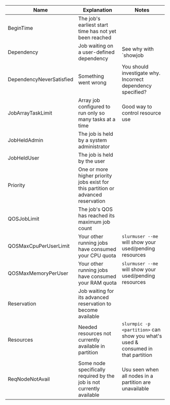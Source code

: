 | Name|Explanation|Notes|
|-----|-----|----|
|BeginTime|The job's earliest start time has not yet been reached||
|Dependency|Job waiting on a user-defined dependency|See why with `showjob <jobid>|grep -i depend`|
|DependencyNeverSatisfied|Something went wrong|You should investigate why. Incorrect dependency specified?|
|JobArrayTaskLimit|Array job configured to run only so many tasks at a time|Good way to control resource use|
|JobHeldAdmin|The job is held by a system administrator||
|JobHeldUser|The job is held by the user||
|Priority|One or more higher priority jobs exist for this partition or advanced reservation||
|QOSJobLimit|The job's QOS has reached its maximum job count||
|QOSMaxCpuPerUserLimit|Your other running jobs have consumed your CPU quota|`slurmuser --me` will show your used/pending resources|
|QOSMaxMemoryPerUser|Your other running jobs have consumed your RAM quota|`slurmuser --me` will show your used/pending resources|
|Reservation|Job waiting for its advanced reservation to become available||
|Resources|Needed resources not currently available in partition|`slurmpic -p <partition>` can show you what's used & consumed in that partition|
| ReqNodeNotAvail| Some node specifically required by the job is not currently available|Usu seen when all nodes in a partition are unavailable|

